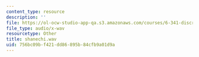 ```yaml
---
content_type: resource
description: ''
file: https://ol-ocw-studio-app-qa.s3.amazonaws.com/courses/6-341-discrete-time-signal-processing-fall-2005/756bc09bf421dd86895b84cfb9a01d9a_shanechi.wav
file_type: audio/x-wav
resourcetype: Other
title: shanechi.wav
uid: 756bc09b-f421-dd86-895b-84cfb9a01d9a
---
```

